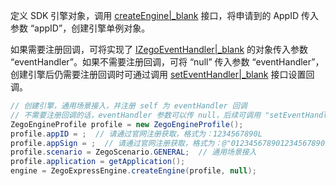 
定义 SDK 引擎对象，调用 [createEngine\|_blank](/zh/api?doc=Express_Video_SDK_API~Java_android~class~im-zego-zegoexpress-zego-express-engine#create-engine) 接口，将申请到的 AppID 传入参数 “appID”，创建引擎单例对象。

如果需要注册回调，可将实现了 [IZegoEventHandler\|_blank](/zh/api?doc=Express_Video_SDK_API~Java_android~class~im-zego-zegoexpress-callback-i-zego-event-handler) 的对象传入参数 “eventHandler”。如果不需要注册回调，可将 “null” 传入参数 “eventHandler”，创建引擎后仍需要注册回调时可通过调用 [setEventHandler\|_blank](/zh/api?doc=Express_Video_SDK_API~Java_android~class~im-zego-zegoexpress-zego-express-engine#set-event-handler) 接口设置回调。

```java
// 创建引擎，通用场景接入，并注册 self 为 eventHandler 回调
// 不需要注册回调的话，eventHandler 参数可以传 null，后续可调用 "setEventHandler:" 方法设置回调
ZegoEngineProfile profile = new ZegoEngineProfile();
profile.appID = ;  // 请通过官网注册获取，格式为：1234567890L
profile.appSign = ;  // 请通过官网注册获取，格式为：@"0123456789012345678901234567890123456789012345678901234567890123"（共64个字符）
profile.scenario = ZegoScenario.GENERAL;  // 通用场景接入
profile.application = getApplication();
engine = ZegoExpressEngine.createEngine(profile, null);
```  























